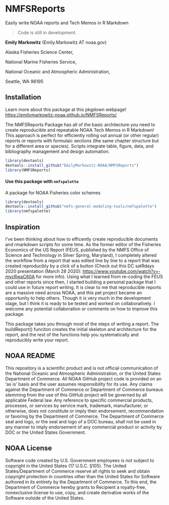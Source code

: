 
# NMFSReports

<!-- badges: start -->
<!-- badges: end -->

Easily write NOAA reports and Tech Memos in R Markdown

> Code is still in development. 

**Emily Markowitz** (Emily.Markowitz AT noaa.gov)

Alaska Fisheries Science Center, 

National Marine Fisheries Service, 

National Oceanic and Atmospheric Administration,

Seattle, WA 98195

## Installation

Learn more about this package at this pkgdown webpage! https://emilymarkowitz-noaa.github.io/NMFSReports/

The NMFSReports Package has all of the basic architecture you need to create reproducible and repeatable NOAA Tech Memos in R Markdown! This approach is perfect for efficiently rolling out annual (or other regular) reports or reports with formulaic sections (the same chapter structure but for a different area or species). Scripts integrate table, figure, data, and bibliography management and design automation.


```r
library(devtools)
devtools::install_github("EmilyMarkowitz-NOAA/NMFSReports")
library(NMFSReports)
```

#### Use this package with `nmfspalette`

A package for NOAA Fisheries color schemes

```r
library(devtools)
devtools::install_github("nmfs-general-modeling-tools/nmfspalette")
library(nmfspalette)
```

## Inspiration

I’ve been thinking about how to efficently create reproducible documents and rmarkdown scripts for some time. As the former editor of the Fisheries Economics of the US Report (FEUS, published by the NMFS Office of Science and Technology in Silver Spring, Maryland), I completely altered the workflow from a report that was edited line by line to a report that was created reproducibly by a click of a button (Check out this DC satRdays 2020 presentation (March 28 2020): https://www.youtube.com/watch?v=-mycRwaC60A for more info). Using what I learned from re-coding the FEUS and other reports since then, I started building a personal package that I could use in future report writing. It is clear to me that reproducible reports are a massive need across NOAA, and this pet project became an opportunity to help others. Though it is very much in the development stage, but I think it is ready to be tested and worked on collaboratively. I welcome any potential collaboration or comments on how to improve this package.

This package takes you through most of the steps of writing a report. The buildReport() funciton creates the initial skeleton and architecture for the report, and the rest of the functions help you systematically and reproducibly write your report. 


## NOAA README

This repository is a scientific product and is not official communication of the National Oceanic and Atmospheric Administration, or the United States Department of Commerce. All NOAA GitHub project code is provided on an ‘as is’ basis and the user assumes responsibility for its use. Any claims against the Department of Commerce or Department of Commerce bureaus stemming from the use of this GitHub project will be governed by all applicable Federal law. Any reference to specific commercial products, processes, or services by service mark, trademark, manufacturer, or otherwise, does not constitute or imply their endorsement, recommendation or favoring by the Department of Commerce. The Department of Commerce seal and logo, or the seal and logo of a DOC bureau, shall not be used in any manner to imply endorsement of any commercial product or activity by DOC or the United States Government.

## NOAA License

Software code created by U.S. Government employees is not subject to copyright in the United States (17 U.S.C. §105). The United States/Department of Commerce reserve all rights to seek and obtain copyright protection in countries other than the United States for Software authored in its entirety by the Department of Commerce. To this end, the Department of Commerce hereby grants to Recipient a royalty-free, nonexclusive license to use, copy, and create derivative works of the Software outside of the United States.



